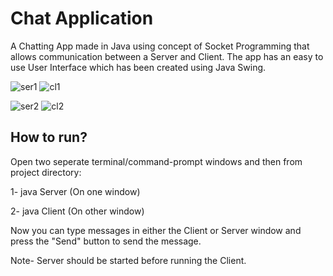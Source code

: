 # Chat Application

A Chatting App made in Java using concept of Socket Programming that allows communication between a Server and Client. The app has an easy to use User Interface which has been created using Java Swing.

![ser1](https://github.com/user-attachments/assets/10215917-c03f-47ac-b4c8-627632f08bb7)  ![cl1](https://github.com/user-attachments/assets/e0d910b9-6fff-4d77-bf66-00b9d2d299cf)



![ser2](https://github.com/user-attachments/assets/c2649f5d-d5ea-484d-bf17-2890561db37f)  ![cl2](https://github.com/user-attachments/assets/94e05522-ceb2-4ea7-94ee-2eba3949ac77)

## How to run?

Open two seperate terminal/command-prompt windows and then from project directory:



1- java Server (On one window)

2- java Client (On other window)


Now you can type messages in either the Client or Server window and press the "Send" button to send the message.

Note- Server should be started before running the Client.






